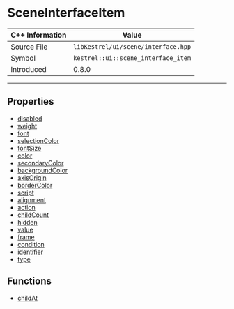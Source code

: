 
# SceneInterfaceItem

| C++ Information | Value |
| --- | --- |
| Source File | `libKestrel/ui/scene/interface.hpp` |
| Symbol | `kestrel::ui::scene_interface_item` |
| Introduced | 0.8.0 |


---

## Properties

 - [disabled](disabled.md)
 - [weight](weight.md)
 - [font](font.md)
 - [selectionColor](selectionColor.md)
 - [fontSize](fontSize.md)
 - [color](color.md)
 - [secondaryColor](secondaryColor.md)
 - [backgroundColor](backgroundColor.md)
 - [axisOrigin](axisOrigin.md)
 - [borderColor](borderColor.md)
 - [script](script.md)
 - [alignment](alignment.md)
 - [action](action.md)
 - [childCount](childCount.md)
 - [hidden](hidden.md)
 - [value](value.md)
 - [frame](frame.md)
 - [condition](condition.md)
 - [identifier](identifier.md)
 - [type](type.md)

## Functions

 - [childAt](childAt.md)

